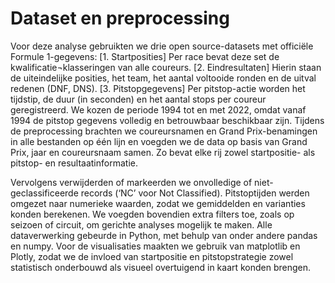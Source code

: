 # Dataset en preprocessing
Voor deze analyse gebruikten we drie open source-datasets met officiële Formule 1-gegevens:
[1.	Startposities]
Per race bevat deze set de kwalificatie¬klasseringen van alle coureurs.
[2.	Eindresultaten]
Hierin staan de uiteindelijke posities, het team, het aantal voltooide ronden en de uitval redenen (DNF, DNS).
[3.	Pitstopgegevens]
Per pitstop-actie worden het tijdstip, de duur (in seconden) en het aantal stops per coureur geregistreerd.
We kozen de periode 1994 tot en met 2022, omdat vanaf 1994 de pitstop gegevens volledig en betrouwbaar beschikbaar zijn. Tijdens de preprocessing brachten we coureursnamen en Grand Prix-benamingen in alle bestanden op één lijn en voegden we de data op basis van Grand Prix, jaar en coureursnaam samen. Zo bevat elke rij zowel startpositie- als pitstop- en resultaatinformatie. 

Vervolgens verwijderden of markeerden we onvolledige of niet-geclassificeerde records (‘NC’ voor Not Classified). Pitstoptijden werden omgezet naar numerieke waarden, zodat we gemiddelden en varianties konden berekenen. We voegden bovendien extra filters toe, zoals op seizoen of circuit, om gerichte analyses mogelijk te maken.
Alle dataverwerking gebeurde in Python, met behulp van onder andere pandas en numpy. Voor de visualisaties maakten we gebruik van matplotlib en Plotly, zodat we de invloed van startpositie en pitstopstrategie zowel statistisch onderbouwd als visueel overtuigend in kaart konden brengen.
